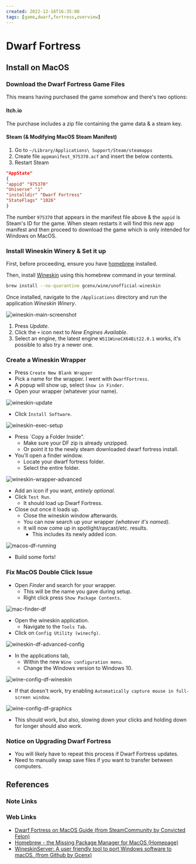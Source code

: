 ```yaml
---
created: 2022-12-16T16:35:00
tags: [game,dwarf,fortress,overview]
---
```

# Dwarf Fortress

## Install on MacOS

### Download the Dwarf Fortress Game Files

This means having purchased the game somehow and there's two options:

#### Itch.io

The purchase includes a zip file containing the game data & a steam key.

#### Steam (& Modifying MacOS Steam Manifest)

1. Go to `~/Library/Applications\ Support/Steam/steamapps`
2. Create file `appmanifest_975370.acf` and insert the below contents.
3. Restart Steam

```json
"AppState"
{
"appid" "975370"
"Universe" "1"
"installdir" "Dwarf Fortress"
"StateFlags" "1026"
}
```

The number `975370` that appears in the manifest file above &
the `appid` is Steam's ID for the game.
When steam restarts it will find this new app manifest and
then proceed to download the game which is only intended for Windows on MacOS.

### Install Wineskin Winery & Set it up

First, before proceeding, ensure you have [homebrew][homebrew] installed.

Then, install [Wineskin][wineskin-gh]
using this homebrew command in your terminal.

```sh
brew install --no-quarantine gcenx/wine/unofficial-wineskin
```

Once installed, navigate to the `/Applications` directory and
run the application *Wineskin Winery*.

![wineskin-main-screenshot]

1. Press *Update*.
2. Click the `+` icon next to *New Engines Available*.
3. Select an engine,
the latest engine `WS11WineCX64Bit22.0.1` works,
it's possible to also try a newer one.

### Create a Wineskin Wrapper

* Press `Create New Blank Wrapper`
* Pick a name for the wrapper.
I went with `DwarfFortress`.
* A popup will show up, select `Show in Finder`.
* Open your wrapper (whatever your name).

![wineskin-update](2022-12-16-17-06-37.png)

* Click `Install Software`.

![wineskin-exec-setup](2022-12-16-17-13-41.png)

* Press `Copy a Folder Inside".
  * Make sure your DF zip is already unzipped.
  * Or point it to the newly steam downloaded dwarf fortress install.
* You'll open a finder window.
  * Locate your dwarf fortress folder.
  * Select the entire folder.

![wineskin-wrapper-advanced](2022-12-16-17-16-52.png)

* Add an icon if you want, *entirely optional*.
* Click `Test Run`.
  * It should load up Dwarf Fortress.
* Close out once it loads up.
  * Close the wineskin window afterwards.
  * You can now search up your wrapper *(whatever it's named)*.
  * It will now come up in spotlight/raycast/etc. results.
    * This includes its newly added icon.

![macos-df-running](2022-12-16-17-21-54.png)

* Build some forts!

### Fix MacOS Double Click Issue

* Open *Finder* and search for your wrapper.
  * This will be the name you gave during setup.
  * Right click press `Show Package Contents`.

![mac-finder-df](2022-12-16-17-22-28.png)

* Open the wineskin application.
  * Navigate to the `Tools Tab`.
* Click on `Config Utility (winecfg)`.

![wineskin-df-advanced-config](2022-12-16-17-24-39.png)

* In the applications tab,
  * Within the new `Wine configuration menu`.
  * Change the Windows version to Windows 10.

![wine-config-df-wineskin](2022-12-16-17-26-14.png)

* If that doesn't work,
try enabling `Automatically capture mouse in full-screen window`.

![wine-config-df-graphics](2022-12-16-17-32-17.png)

* This should work, but also,
slowing down your clicks and holding down for longer should also work.

### Notice on Upgrading Dwarf Fortress

* You will likely have to repeat this process if Dwarf Fortress updates.
* Need to manually swap save files if you want to transfer between computers.

## References

### Note Links

<!-- Hidden References -->
[wineskin-main-screenshot]: ./2022-12-16-16-53-00.png "Screenshot of Wineskin mainscreen"

### Web Links

* [Dwarf Fortress on MacOS Guide (from SteamCommunity by Convicted Felon)][df-mac-guide]
* [Homebrew - the Missing Package Manager for MacOS (Homepage)][homebrew]
* [WineskinServer: A user friendly tool to port Windows software to macOS. (from Github by Gcenx)][wineskin-gh]

<!-- Hidden References -->
[df-mac-guide]: https://steamcommunity.com/sharedfiles/filedetails/?id=2898353855 "Dwarf Fortress on MacOS Guide (from SteamCommunity by Convicted Felon)"
[homebrew]: https://brew.sh "Homebrew - the Missing Package Manager for MacOS (Homepage)"
[wineskin-gh]: https://steamcommunity.com/linkfilter/?url=https://github.com/Gcenx/WineskinServer "WineskinServer: A user friendly tool to make ports of Windows software to macOS. (from Github by Gcenx)"
